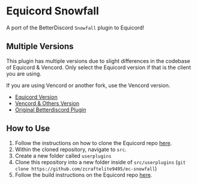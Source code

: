 # Equicord Snowfall

A port of the BetterDiscord `Snowfall` plugin to Equicord!

## Multiple Versions

This plugin has multiple versions due to slight differences in the codebase of Equicord & Vencord. Only select the Equicord version if that is the client you are using.

If you are using Vencord or another fork, use the Vencord version.

- [Equicord Version](https://github.com/zcraftelite9495/ec-snowfall)
- [Vencord & Others Version](https://github.com/zcraftelite9495/vc-snowfall)
- [Original Betterdiscord Plugin](https://github.com/Inve1951/BetterDiscordStuff/blob/master/plugins/Snowfall.plugin.js)

## How to Use

1. Follow the instructions on how to clone the Equicord repo [here](https://github.com/Equicord/Equicord).
2. Within the cloned repository, navigate to `src`.
3. Create a new folder called `userplugins`
4. Clone this repository into a new folder inside of `src/userplugins` (`git clone https://github.com/zcraftelite9495/ec-snowfall`)
5. Follow the build instructions on the Equicord repo [here](https://github.com/Equicord/Equicord).
